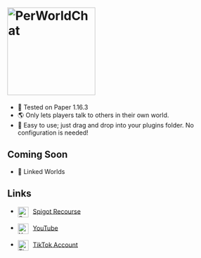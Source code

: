 # <img align="center" alt="PerWorldChat" src="https://i.imgur.com/446cFzD.png" height="200"/>
- 💎 Tested on Paper 1.16.3
- 🌎 Only lets players talk to others in their own world.
- 🙂 Easy to use; just drag and drop into your plugins folder. No configuration is needed!

## Coming Soon
- 🤩 Linked Worlds

## Links
- <img align="center" alt="Spigot" src="https://stipe.com.au/assets/images/products/spigot.png" height="24"/>    [Spigot Recourse](https://www.spigotmc.org/resources/perworldchat.85439/)

- <img align="center" alt="YouTube" src="https://upload.wikimedia.org/wikipedia/commons/thumb/e/ec/YouTube_play_button_circular_%282013-2017%29.svg/1024px-YouTube_play_button_circular_%282013-2017%29.svg.png" height="24"/>    [YouTube](https://www.youtube.com/channel/UCSzLQed52dvtdJz7BkX6nBQ)

- <img align="center" alt="TikTok" src="https://2.bp.blogspot.com/-kflCjdulWc4/XD-b18R9AdI/AAAAAAAAG7M/VygjROg5RXs7ynX_ihc_D-WlApNZmnngwCK4BGAYYCw/s1600/Icon%2BTiktok.png" height="24"/>    [TikTok Account](https://tiktok.com/@404codes)
